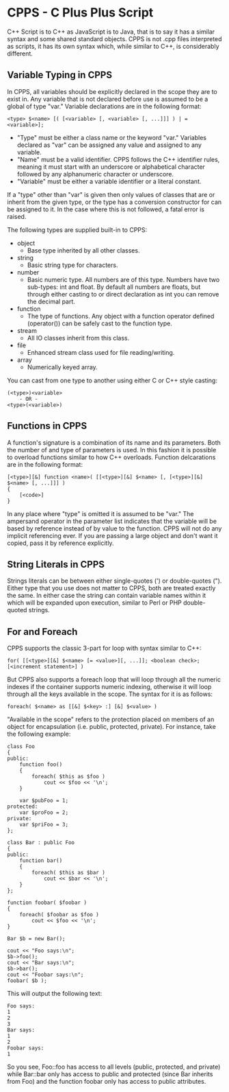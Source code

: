 CPPS - C Plus Plus Script
=========================

C++ Script is to C++ as JavaScript is to Java, that is to say it has a similar
syntax and some shared standard objects. CPPS is not .cpp files interpreted as
scripts, it has its own syntax which, while similar to C++, is considerably
different.


Variable Typing in CPPS
-----------------------

In CPPS, all variables should be explicitly declared in the scope they are to
exist in. Any variable that is not declared before use is assumed to be a global
of type "var." Variable declarations are in the following format:

    <type> $<name> [( [<variable> [, <variable> [, ...]]] ) | = <variable>];

  * "Type" must be either a class name or the keyword "var." Variables declared
    as "var" can be assigned any value and assigned to any variable.
  * "Name" must be a valid identifier. CPPS follows the C++ identifier rules,
    meaning it must start with an underscore or alphabetical character followed
    by any alphanumeric character or underscore.
  * "Variable" must be either a variable identifier or a literal constant.

If a "type" other than "var" is given then only values of classes that are or
inherit from the given type, or the type has a conversion constructor for can be
assigned to it. In the case where this is not followed, a fatal error is raised.

The following types are supplied built-in to CPPS:
  * object
    - Base type inherited by all other classes.
  * string
    - Basic string type for characters.
  * number
    - Basic numeric type. All numbers are of this type. Numbers have two
      sub-types: int and float. By default all numbers are floats, but through
      either casting to or direct declaration as int you can remove the decimal
      part.
  * function
    - The type of functions. Any object with a function operator defined
      (operator()) can be safely cast to the function type.
  * stream
    - All IO classes inherit from this class.
  * file
    - Enhanced stream class used for file reading/writing.
  * array
    - Numerically keyed array.

You can cast from one type to another using either C or C++ style casting:

    (<type>)<variable>
        - OR -
    <type>(<variable>)


Functions in CPPS
-----------------

A function's signature is a combination of its name and its parameters. Both the
number of and type of parameters is used. In this fashion it is possible to
overload functions similar to how C++ overloads. Function delcarations are in
the following format:

    [<type>][&] function <name>( [[<type>][&] $<name> [, [<type>][&] $<name> [, ...]]] )
    {
        [<code>]
    }

In any place where "type" is omitted it is assumed to be "var." The ampersand
operator in the parameter list indicates that the variable will be based by
reference instead of by value to the function. CPPS will not do any implicit
referencing ever. If you are passing a large object and don't want it copied,
pass it by reference explicitly.


String Literals in CPPS
---------------

Strings literals can be between either single-quotes (') or double-quotes (").
Either type that you use does not matter to CPPS, both are treated exactly the
same. In either case the string can contain variable names within it which will
be expanded upon execution, similar to Perl or PHP double-quoted strings.


For and Foreach
---------------

CPPS supports the classic 3-part for loop with syntax similar to C++:

    for( [[<type>][&] $<name> [= <value>][, ...]]; <boolean check>; [<increment statement>] )

But CPPS also supports a foreach loop that will loop through all the numeric
indexes if the container supports numeric indexing, otherwise it will loop
through all the keys available in the scope. The syntax for it is as follows:

    foreach( $<name> as [[&] $<key> :] [&] $<value> )

"Available in the scope" refers to the protection placed on members of an object
for encapsulation (i.e. public, protected, private). For instance, take the
following example:

    class Foo
    {
    public:
        function foo()
        {
            foreach( $this as $foo )
                cout << $foo << '\n';
        }

        var $pubFoo = 1;
    protected:
        var $proFoo = 2;
    private:
        var $priFoo = 3;
    };

    class Bar : public Foo
    {
    public:
        function bar()
        {
            foreach( $this as $bar )
                cout << $bar << '\n';
        }
    };

    function foobar( $foobar )
    {
        foreach( $foobar as $foo )
            cout << $foo << '\n';
    }

    Bar $b = new Bar();

    cout << "Foo says:\n";
    $b->foo();
    cout << "Bar says:\n";
    $b->bar();
    cout << "Foobar says:\n";
    foobar( $b );

This will output the following text:

    Foo says:
    1
    2
    3
    Bar says:
    1
    2
    Foobar says:
    1

So you see, Foo::foo has access to all levels (public, protected, and private)
while Bar::bar only has access to public and protected (since Bar inherits from
Foo) and the function foobar only has access to public attributes.

